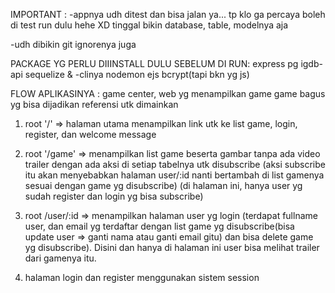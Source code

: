 IMPORTANT :
-appnya udh ditest dan bisa jalan ya... tp klo ga percaya boleh di test run dulu hehe XD
tinggal bikin database, table, modelnya aja

-udh dibikin git ignorenya juga

PACKAGE YG PERLU DIIINSTALL DULU SEBELUM DI RUN:
express
pg
igdb-api
sequelize & -clinya
nodemon
ejs
bcrypt(tapi bkn yg js)



FLOW APLIKASINYA :
game center, web yg menampilkan game game bagus yg bisa dijadikan referensi utk dimainkan


1.  root '/' => halaman utama menampilkan link utk ke list game, login, register, dan welcome message

2.  root '/game' => menampilkan list game beserta gambar tanpa ada video trailer dengan ada aksi di setiap tabelnya utk disubscribe
(aksi subscribe itu akan menyebabkan halaman user/:id nanti bertambah di list gamenya sesuai dengan game yg disubscribe)
(di halaman ini, hanya user yg sudah register dan login yg bisa subscribe)

3. root /user/:id => menampilkan halaman user yg login (terdapat fullname user, dan email yg terdaftar dengan list game yg disubscribe(bisa update user => ganti nama atau ganti email gitu) dan bisa delete game yg disubscribe). Disini dan hanya di halaman ini user bisa melihat trailer dari gamenya itu.

4. halaman login dan register menggunakan sistem session